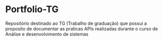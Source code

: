 # Portfolio-TG
Repositório destinado ao TG (Trabalho de graduação) que possui a proposito de documentar as praticas APIs realizadas durante o curso de  Análise e desenvolvimento de sistemas    
